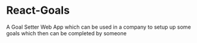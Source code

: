 # React-Goals
A Goal Setter Web App which can be used in a company to setup up some goals which then can be completed by someone

